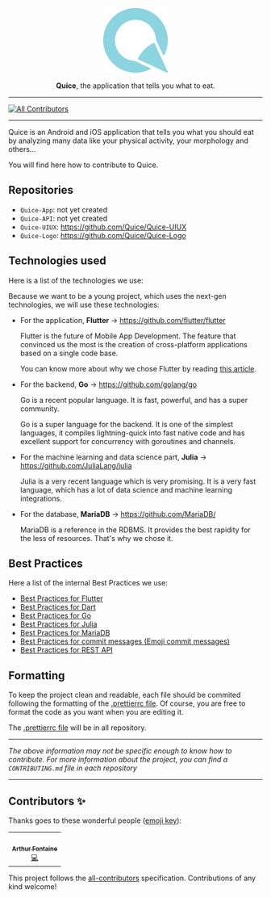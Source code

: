 <p align="center">
	<img alt="Quice" src="./quice.png" width="128">
</p>

<!-- <h1 align="center">
	Quice
</h1> -->

<p align="center">
	<b>Quice</b>, the application that tells you what to eat.
</p>

---

<!-- ALL-CONTRIBUTORS-BADGE:START - Do not remove or modify this section -->
[![All Contributors](https://img.shields.io/badge/all_contributors-1-orange.svg?style=flat-square)](#contributors-)
<!-- ALL-CONTRIBUTORS-BADGE:END -->

---

<p>
	Quice is an Android and iOS application that tells you what you should eat by analyzing many data like your physical activity, your morphology and others...
</p>

<p>
	You will find here how to contribute to Quice.
</p>

<h2>
	Repositories
</h2>

- `Quice-App`: not yet created
- `Quice-API`: not yet created
- `Quice-UIUX`: https://github.com/Quice/Quice-UIUX
- `Quice-Logo`: https://github.com/Quice/Quice-Logo

<h2>
	Technologies used
</h2>

<p>
	Here is a list of the technologies we use:
</p>

<!-- - **Vue.js**

	Vue.js was chosen for its great potential. Thanks to its modularity we are convinced that Vue.js is a technology that will dominate in the future. The arrival of its third version seems to confirm it.

	Moreover, despite its power, the framework is very simple to use and understand, which is very positive for collaboration. -->

Because we want to be a young project, which uses the next-gen technologies, we will use these technologies:

- For the application, **Flutter** → https://github.com/flutter/flutter

	Flutter is the future of Mobile App Development. The feature that convinced us the most is the creation of cross-platform applications based on a single code base.
	
	You can know more about why we chose Flutter by reading [this article](https://dev.to/joebrain032/13-reasons-why-flutter-is-the-future-of-mobile-app-development-240n).

- For the backend, **Go** → https://github.com/golang/go

	Go is a recent popular language. It is fast, powerful, and has a super community.

	Go is a super language for the backend. It is one of the simplest languages, it compiles lightning-quick into fast native code and has excellent support for concurrency with goroutines and channels.

- For the machine learning and data science part, **Julia** → https://github.com/JuliaLang/julia

	Julia is a very recent language which is very promising. It is a very fast language, which has a lot of data science and machine learning integrations.

- For the database, **MariaDB** → https://github.com/MariaDB/

	MariaDB is a reference in the RDBMS. It provides the best rapidity for the less of resources. That's why we chose it.

<h2>
	Best Practices
</h2>

<p>
	Here a list of the internal Best Practices we use:
<p>

- [Best Practices for Flutter](https://medium.com/flutter-community/flutter-best-practices-and-tips-7c2782c9ebb5)
- [Best Practices for Dart](https://dart.dev/guides/language/effective-dart)
- [Best Practices for Go](https://golang.org/doc/effective_go)
- [Best Practices for Julia](https://docs.julialang.org/en/v1/manual/style-guide/)
- [Best Practices for MariaDB](https://www.sqlstyle.guide/)
- [Best Practices for commit messages (Emoji commit messages)](https://gitmoji.dev/)
- [Best Practices for REST API](https://restfulapi.net/resource-naming/)

<h2>
	Formatting
</h2>

To keep the project clean and readable, each file should be commited following the formatting of the [.prettierrc file](./.prettierrc). Of course, you are free to format the code as you want when you are editing it.

The [.prettierrc file](./.prettierrc) will be in all repository.

---

*The above information may not be specific enough to know how to contribute. For more information about the project, you can find a `CONTRIBUTING.md` file in each repository*

---

## Contributors ✨

Thanks goes to these wonderful people ([emoji key](https://allcontributors.org/docs/en/emoji-key)):

<!-- ALL-CONTRIBUTORS-LIST:START - Do not remove or modify this section -->
<!-- prettier-ignore-start -->
<!-- markdownlint-disable -->
<table>
  <tr>
    <td align="center"><a href="http://arthurfontaine.fr"><img src="https://avatars2.githubusercontent.com/u/57626613?v=4" width="100px;" alt=""/><br /><sub><b>Arthur Fontaine</b></sub></a><br /><a href="https://github.com/Quice/Quice/commits?author=arthur-fontaine" title="Code">💻</a></td>
  </tr>
</table>

<!-- markdownlint-enable -->
<!-- prettier-ignore-end -->
<!-- ALL-CONTRIBUTORS-LIST:END -->

This project follows the [all-contributors](https://github.com/all-contributors/all-contributors) specification. Contributions of any kind welcome!
